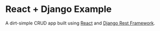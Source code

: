 # React + Django Example

A dirt-simple CRUD app built using [React](https://reactjs.org/) and [Django Rest Framework](https://www.django-rest-framework.org/).



